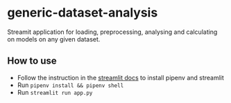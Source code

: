# generic-dataset-analysis
Streamit application for loading, preprocessing, analysing and calculating on models on any given dataset.


## How to use
- Follow the instruction in the [streamlit docs](https://docs.streamlit.io/library/get-started/installation#install-streamlit-on-macoslinux) to install pipenv and streamlit
- Run `pipenv install && pipenv shell`
- Run `streamlit run app.py`
